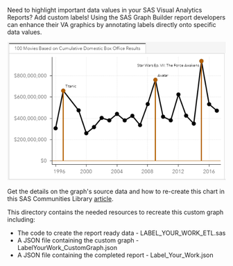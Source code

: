 Need to highlight important data values in your SAS Visual Analytics Reports?  Add custom labels!  Using the SAS Graph Builder report developers can enhance their VA graphics by annotating labels directly onto specific data values.

![](./creating_custom_labels.png)

Get the details on the graph's source data and how to re-create this chart in this SAS Communities Library [article](https://communities.sas.com/t5/SAS-Communities-Library/3-steps-to-label-specific-data-points-in-SAS-Visual-Analytics/ta-p/505057).

This directory contains the needed resources to recreate this custom graph including:
* The code to create the report ready data - LABEL_YOUR_WORK_ETL.sas
* A JSON file containing the custom graph - LabelYourWork_CustomGraph.json
* A JSON file containing the completed report - Label_Your_Work.json

